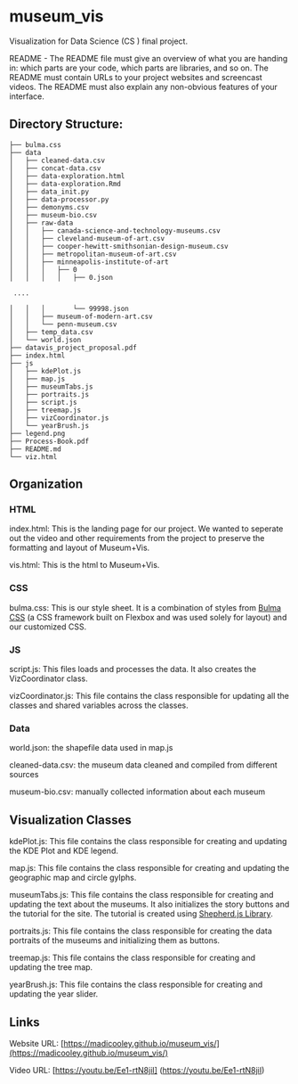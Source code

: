 # museum_vis
Visualization for Data Science (CS ) final project.


README - The README file must give an overview of what you are handing in: which parts are your code, which parts are libraries, and so on. The README must contain URLs to your project websites and screencast videos. The README must also explain any non-obvious features of your interface.




## Directory Structure:

```.
├── bulma.css
├── data
│   ├── cleaned-data.csv
│   ├── concat-data.csv
│   ├── data-exploration.html
│   ├── data-exploration.Rmd
│   ├── data_init.py
│   ├── data-processor.py
│   ├── demonyms.csv
│   ├── museum-bio.csv
│   ├── raw-data
│   │   ├── canada-science-and-technology-museums.csv
│   │   ├── cleveland-museum-of-art.csv
│   │   ├── cooper-hewitt-smithsonian-design-museum.csv
│   │   ├── metropolitan-museum-of-art.csv
│   │   ├── minneapolis-institute-of-art
│   │   │   ├── 0
│   │   │   │   ├── 0.json

 ....

│   │   │       └── 99998.json
│   │   ├── museum-of-modern-art.csv
│   │   └── penn-museum.csv
│   ├── temp_data.csv
│   └── world.json
├── datavis_project_proposal.pdf
├── index.html
├── js
│   ├── kdePlot.js
│   ├── map.js
│   ├── museumTabs.js
│   ├── portraits.js
│   ├── script.js
│   ├── treemap.js
│   ├── vizCoordinator.js
│   └── yearBrush.js
├── legend.png
├── Process-Book.pdf
├── README.md
└── viz.html
```

## Organization
### HTML
index.html: This is the landing page for our project. We wanted to seperate out the video and other requirements from the project to preserve the formatting and layout of Museum+Vis.

vis.html: This is the html to Museum+Vis.

### CSS
bulma.css: This is our style sheet. It is a combination of styles from [Bulma CSS](https://bulma.io/) (a CSS framework built on Flexbox and was used solely for layout) and our customized CSS. 

### JS
script.js: This files loads and processes the data. It also creates the VizCoordinator class.

vizCoordinator.js: This file contains the class responsible for updating all the classes and shared variables across the classes.

### Data
world.json: the shapefile data used in map.js

cleaned-data.csv: the museum data cleaned and compiled from different sources

museum-bio.csv: manually collected information about each museum

## Visualization Classes
kdePlot.js: This file contains the class responsible for creating and updating the KDE Plot and KDE legend.

map.js: This file contains the class responsible for creating and updating the geographic map and circle gylphs.

museumTabs.js: This file contains the class responsible for creating and updating the text about the museums. It also initializes the story buttons and the tutorial for the site. The tutorial is created using [Shepherd.js Library](https://shepherdjs.dev/).

portraits.js: This file contains the class responsible for creating the data portraits of the museums and initializing them as buttons.

treemap.js: This file contains the class responsible for creating and updating the tree map.

yearBrush.js: This file contains the class responsible for creating and updating the year slider.

## Links
Website URL: [https://madicooley.github.io/museum_vis/](https://madicooley.github.io/museum_vis/)

Video URL: [https://youtu.be/Ee1-rtN8jiI] (https://youtu.be/Ee1-rtN8jiI)
